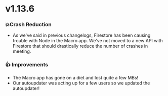 # v1.13.6

### 💥Crash Reduction
 - As we've said in previous changelogs, Firestore has been causing trouble with Node in the Macro app. We've not moved to a new API with Firestore that should drastically reduce the number of crashes in meeting.
 
### 👍 Improvements
 - The Macro app has gone on a diet and lost quite a few MBs!
 - Our autoupdater was acting up for a few users so we updated the autoupdater!
